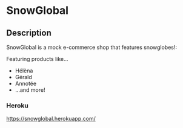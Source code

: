 # SnowGlobal

## Description

SnowGlobal is a mock e-commerce shop that features snowglobes!:

Featuring products like...

* Hélèna
* Gérald
* Annotée
* ...and more!

### Heroku

https://snowglobal.herokuapp.com/
